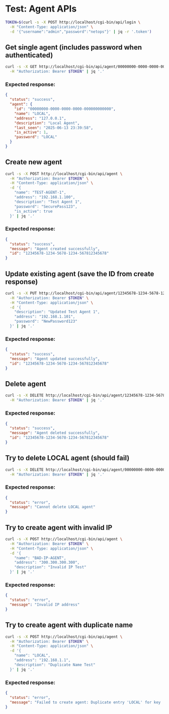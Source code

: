 # Test: Agent APIs

```bash
TOKEN=$(curl -s -X POST http://localhost/cgi-bin/api/login \
  -H "Content-Type: application/json" \
  -d '{"username":"admin","password":"netops"}' | jq -r '.token')
```

## Get single agent (includes password when authenticated)

```bash
curl -s -X GET http://localhost/cgi-bin/api/agent/00000000-0000-0000-0000-000000000000 \
  -H "Authorization: Bearer $TOKEN" | jq '.'
```

### Expected response:

```json
{
  "status": "success",
  "agent": {
    "id": "00000000-0000-0000-0000-000000000000",
    "name": "LOCAL",
    "address": "127.0.0.1",
    "description": "Local Agent",
    "last_seen": "2025-06-13 23:39:58",
    "is_active": 1,
    "password": "LOCAL"
  }
}
```

## Create new agent

```bash
curl -s -X POST http://localhost/cgi-bin/api/agent \
  -H "Authorization: Bearer $TOKEN" \
  -H "Content-Type: application/json" \
  -d '{
    "name": "TEST-AGENT-1",
    "address": "192.168.1.100",
    "description": "Test Agent 1",
    "password": "SecurePass123",
    "is_active": true
  }' | jq '.'
```

### Expected response:

```json
{
  "status": "success",
  "message": "Agent created successfully",
  "id": "12345678-1234-5678-1234-567812345678"
}
```

## Update existing agent (save the ID from create response)

```bash
curl -s -X PUT http://localhost/cgi-bin/api/agent/12345678-1234-5678-1234-567812345678 \
  -H "Authorization: Bearer $TOKEN" \
  -H "Content-Type: application/json" \
  -d '{
    "description": "Updated Test Agent 1",
    "address": "192.168.1.101",
    "password": "NewPassword123"
  }' | jq '.'
```

### Expected response:

```json
{
  "status": "success",
  "message": "Agent updated successfully",
  "id": "12345678-1234-5678-1234-567812345678"
}
```

## Delete agent

```bash
curl -s -X DELETE http://localhost/cgi-bin/api/agent/12345678-1234-5678-1234-567812345678 \
  -H "Authorization: Bearer $TOKEN" | jq '.'
```

### Expected response:

```json
{
  "status": "success",
  "message": "Agent deleted successfully",
  "id": "12345678-1234-5678-1234-567812345678"
}
```

## Try to delete LOCAL agent (should fail)

```bash
curl -s -X DELETE http://localhost/cgi-bin/api/agent/00000000-0000-0000-0000-000000000000 \
  -H "Authorization: Bearer $TOKEN" | jq '.'
```

### Expected response:

```json
{
  "status": "error",
  "message": "Cannot delete LOCAL agent"
}
```

## Try to create agent with invalid IP

```bash
curl -s -X POST http://localhost/cgi-bin/api/agent \
  -H "Authorization: Bearer $TOKEN" \
  -H "Content-Type: application/json" \
  -d '{
    "name": "BAD-IP-AGENT",
    "address": "300.300.300.300",
    "description": "Invalid IP Test"
  }' | jq '.'
```

### Expected response:

```json
{
  "status": "error",
  "message": "Invalid IP address"
}
```

## Try to create agent with duplicate name

```bash
curl -s -X POST http://localhost/cgi-bin/api/agent \
  -H "Authorization: Bearer $TOKEN" \
  -H "Content-Type: application/json" \
  -d '{
    "name": "LOCAL",
    "address": "192.168.1.1",
    "description": "Duplicate Name Test"
  }' | jq '.'
```

### Expected response:

```json
{
  "status": "error",
  "message": "Failed to create agent: Duplicate entry 'LOCAL' for key 'name'"
}
```

